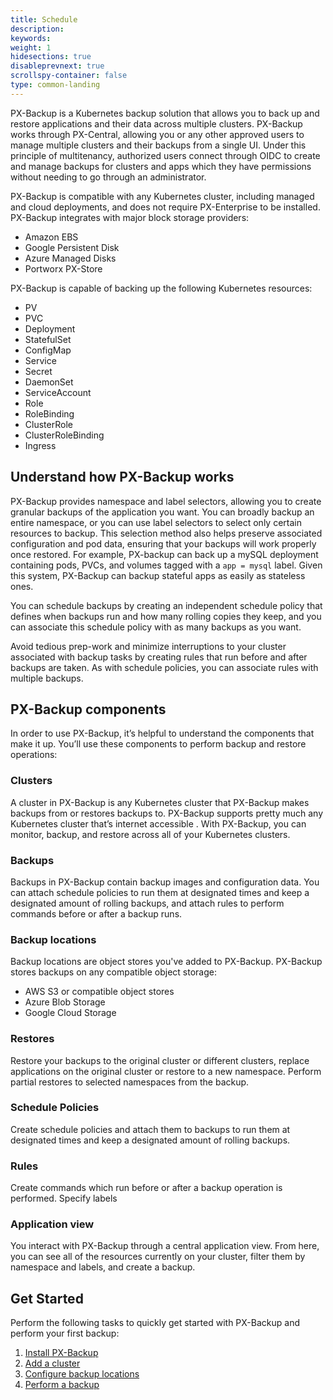 ```yaml
---
title: Schedule
description: 
keywords: 
weight: 1
hidesections: true
disableprevnext: true
scrollspy-container: false
type: common-landing
---
```


PX-Backup is a Kubernetes backup solution that allows you to back up and restore applications and their data across multiple clusters. PX-Backup works through PX-Central, allowing you or any other approved users to manage multiple clusters and their backups from a single UI. Under this principle of multitenancy, authorized users connect through OIDC to create and manage backups for clusters and apps which they have permissions without needing to go through an administrator. 

PX-Backup is compatible with any Kubernetes cluster, including managed and cloud deployments, and does not require PX-Enterprise to be installed. 
PX-Backup integrates with major block storage providers:

* Amazon EBS
* Google Persistent Disk
* Azure Managed Disks
* Portworx PX-Store

PX-Backup is capable of backing up the following Kubernetes resources:

* PV
* PVC
* Deployment
* StatefulSet
* ConfigMap
* Service
* Secret
* DaemonSet
* ServiceAccount
* Role
* RoleBinding
* ClusterRole
* ClusterRoleBinding
* Ingress


## Understand how PX-Backup works

PX-Backup provides namespace and label selectors, allowing you to create granular backups of the application you want. You can broadly backup an entire namespace, or you can use label selectors to select only certain resources to backup. This selection method also helps preserve associated configuration and pod data, ensuring that your backups will work properly once restored. For example, PX-backup can back up a mySQL deployment containing pods, PVCs, and volumes tagged with a `app = mysql` label. Given this system, PX-Backup can backup stateful apps as easily as stateless ones. 
<!-- <??? True? Better validate this step. ???> -->

You can schedule backups by creating an independent schedule policy that defines when backups run and how many rolling copies they keep, and you can associate this schedule policy with as many backups as you want. 

Avoid tedious prep-work and minimize interruptions to your cluster associated with backup tasks by creating rules that run before and after backups are taken. As with schedule policies, you can associate rules with multiple backups. 

## PX-Backup components

<!-- this section now just feels like a rehash of a lot of what was said above with some new information sprinkled in. It does make the components clear though. Perhaps some repetition wouldn't be too harmful in getting these new concepts across. -->
In order to use PX-Backup, it’s helpful to understand the components that make it up. You’ll use these components to perform backup and restore operations: 

### Clusters 

A cluster in PX-Backup is any Kubernetes cluster that PX-Backup makes backups from or restores backups to. PX-Backup supports pretty much any Kubernetes cluster that’s internet accessible <??? and some that aren’t ???>. With PX-Backup, you can monitor, backup, and restore across all of your Kubernetes clusters.

### Backups

Backups in PX-Backup contain backup images and configuration data. You can attach schedule policies to run them at designated times and keep a designated amount of rolling backups, and attach rules to perform commands before or after a backup runs. 

### Backup locations

Backup locations are object stores you've added to PX-Backup. PX-Backup stores backups on any compatible object storage:

* AWS S3 or compatible object stores
* Azure Blob Storage
* Google Cloud Storage

### Restores

Restore your backups to the original cluster or different clusters, replace applications on the original cluster or restore to a new namespace. Perform partial restores to selected namespaces from the backup. 

### Schedule Policies

Create schedule policies and attach them to backups to run them at designated times and keep a designated amount of rolling backups. 

### Rules 

Create commands which run before or after a backup operation is performed. Specify labels

### Application view

<!-- This doesn't really fit here, need to find a better place -->
You interact with PX-Backup through a central application view. From here, you can see all of the resources currently on your cluster, filter them by namespace and labels, and create a backup. 

## Get Started

Perform the following tasks to quickly get started with PX-Backup and perform your first backup:

1. [Install PX-Backup](/install)
2. [Add a cluster](/add-a-cluster)
3. [Configure backup locations](/configure-backup-locations)
4. [Perform a backup](/perform-backup)
